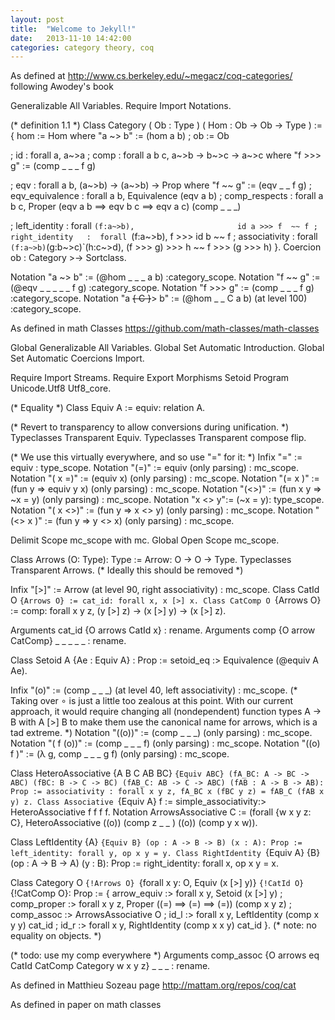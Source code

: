 ```yaml
---
layout: post
title:  "Welcome to Jekyll!"
date:   2013-11-10 14:42:00
categories: category theory, coq
---
```

As defined at http://www.cs.berkeley.edu/~megacz/coq-categories/ following Awodey's book

Generalizable All Variables.
Require Import Notations.

(* definition 1.1 *)
Class Category
( Ob               :  Type                    )
( Hom              :  Ob -> Ob -> Type        ) :=
{ hom              := Hom                                                          where "a ~> b" := (hom a b)
; ob               := Ob

; id               :  forall  a,                          a~>a
; comp             :  forall  a b c,                      a~>b -> b~>c -> a~>c     where "f >>> g" := (comp _ _ _ f g)

; eqv              :  forall  a b,   (a~>b) -> (a~>b) -> Prop                      where "f ~~ g" := (eqv _ _ f g)
; eqv_equivalence  :  forall  a b,   Equivalence (eqv a b)
; comp_respects    :  forall  a b c, Proper (eqv a b ==> eqv b c ==> eqv a c) (comp _ _ _)

; left_identity    :  forall `(f:a~>b),                       id a >>> f  ~~ f
; right_identity   :  forall `(f:a~>b),                       f  >>> id b ~~ f
; associativity    :  forall `(f:a~>b)`(g:b~>c)`(h:c~>d), (f >>> g) >>> h ~~ f >>> (g >>> h)
}.
Coercion ob      :      Category >-> Sortclass.

Notation "a ~> b"         := (@hom _ _ _ a b)                      :category_scope.
Notation "f ~~ g"         := (@eqv _ _ _ _ _ f g)                  :category_scope.
Notation "f >>> g"        := (comp _ _ _ f g)                      :category_scope.
Notation "a ~~{ C }~~> b" := (@hom _ _ C a b)       (at level 100) :category_scope.


As defined in math Classes https://github.com/math-classes/math-classes

Global Generalizable All Variables.
Global Set Automatic Introduction.
Global Set Automatic Coercions Import.

Require Import Streams.
Require Export Morphisms Setoid Program Unicode.Utf8 Utf8_core.

(* Equality *)
Class Equiv A := equiv: relation A.


(* Revert to transparency to allow conversions during unification. *)
Typeclasses Transparent Equiv.
Typeclasses Transparent compose flip.

(* We use this virtually everywhere, and so use "=" for it: *)
Infix "=" := equiv : type_scope.
Notation "(=)" := equiv (only parsing) : mc_scope.
Notation "( x =)" := (equiv x) (only parsing) : mc_scope.
Notation "(= x )" := (fun y => equiv y x) (only parsing) : mc_scope.
Notation "(<>)" := (fun x y => ~x = y) (only parsing) : mc_scope.
Notation "x <> y":= (~x = y): type_scope.
Notation "( x <>)" := (fun y => x <> y) (only parsing) : mc_scope.
Notation "(<> x )" := (fun y => y <> x) (only parsing) : mc_scope.

Delimit Scope mc_scope with mc. 
Global Open Scope mc_scope.

Class Arrows (O: Type): Type := Arrow: O -> O -> Type.
Typeclasses Transparent Arrows. (* Ideally this should be removed *)

Infix "[>]" := Arrow (at level 90, right associativity) : mc_scope.
Class CatId O `{Arrows O} := cat_id: forall x, x [>] x.
Class CatComp O `{Arrows O} := comp: forall x y z, (y [>] z) -> (x [>] y) -> (x [>] z).

Arguments cat_id {O arrows CatId x} : rename.
Arguments comp {O arrow CatComp} _ _ _ _ _ : rename.

Class Setoid A {Ae : Equiv A} : Prop := setoid_eq :> Equivalence (@equiv A Ae).

Infix "(o)" := (comp _ _ _) (at level 40, left associativity) : mc_scope.
  (* Taking over ∘ is just a little too zealous at this point. With our current
   approach, it would require changing all (nondependent) function types A -> B
   with A [>] B to make them use the canonical name for arrows, which is
   a tad extreme. *)
Notation "((o))" := (comp _ _ _) (only parsing) : mc_scope.
Notation "( f (o))" := (comp _ _ _ f) (only parsing) : mc_scope.
Notation "((o) f )" := (λ g, comp _ _ _ g f) (only parsing) : mc_scope.

Class HeteroAssociative {A B C AB BC} `{Equiv ABC}
     (fA_BC: A -> BC -> ABC) (fBC: B -> C -> BC) (fAB_C: AB -> C -> ABC) (fAB : A -> B -> AB): Prop
   := associativity : forall x y z, fA_BC x (fBC y z) = fAB_C (fAB x y) z.
Class Associative `{Equiv A} f := simple_associativity:> HeteroAssociative f f f f.
Notation ArrowsAssociative C := (forall {w x y z: C}, HeteroAssociative ((o)) (comp z _ _ ) ((o)) (comp y x w)).

Class LeftIdentity {A} `{Equiv B} (op : A -> B -> B) (x : A): Prop := left_identity: forall y, op x y = y.
Class RightIdentity `{Equiv A} {B} (op : A -> B -> A) (y : B): Prop := right_identity: forall x, op x y = x.

Class Category O `{!Arrows O} `{forall x y: O, Equiv (x [>] y)} `{!CatId O} `{!CatComp O}: Prop :=
  { arrow_equiv :> forall x y, Setoid (x [>] y)
  ; comp_proper :> forall x y z, Proper ((=) ==> (=) ==> (=)) (comp x y z)
  ; comp_assoc :> ArrowsAssociative O
  ; id_l :> forall x y, LeftIdentity (comp x y y) cat_id
  ; id_r :> forall x y, RightIdentity (comp x x y) cat_id }.
      (* note: no equality on objects. *)

(* todo: use my comp everywhere *)
Arguments comp_assoc {O arrows eq CatId CatComp Category w x y z} _ _ _ : rename.



As defined in Matthieu Sozeau page http://mattam.org/repos/coq/cat

As defined in paper on math classes




